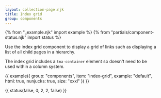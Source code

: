 ```yaml
---
layout: collection-page.njk
title: Index grid
group: components
---
```


{% from "_example.njk" import example %}
{% from "partials/component-status.njk" import status %}

Use the index grid component to display a grid of links such as displaying a list of all child pages in a hierarchy.

The index grid includes a `tna-container` element so doesn't need to be used within a column system.

{{ example({ group: "components", item: "index-grid", example: "default", html: true, nunjucks: true, size: "xxxl" }) }}

{{ status(false, 0, 2, 2, false) }}
